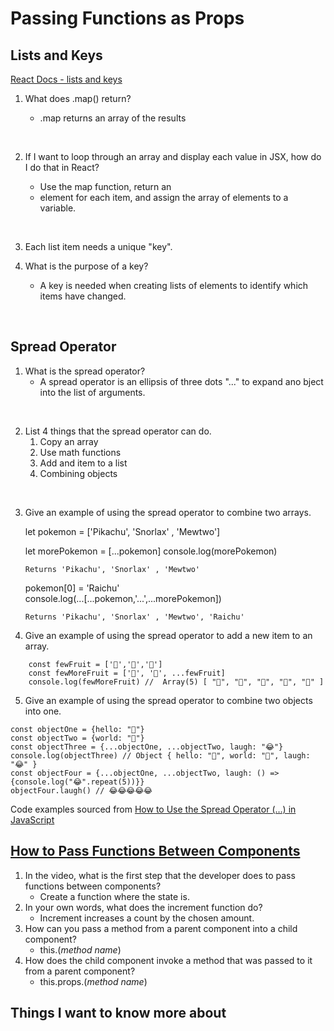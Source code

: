 # Passing Functions as Props

## Lists and Keys

[React Docs - lists and keys](https://reactjs.org/docs/lists-and-keys.html)

1. What does .map() return?
    - .map returns an array of the results
    <p>&nbsp;</p>
2. If I want to loop through an array and display each value in JSX, how do I do that in React?
    - Use the map function, return an <li> element for each item, and assign the array of elements to a variable.
    <p>&nbsp;</p>
3. Each list item needs a unique "key".

4. What is the purpose of a key?
    - A key is needed when creating lists of elements to identify which items have changed.
    <p>&nbsp;</p>


## Spread Operator

1. What is the spread operator?
    - A spread operator is an ellipsis of three dots "..." to expand ano bject into the list of arguments.  
    <p>&nbsp;</p>
2. List 4 things that the spread operator can do.
    1. Copy an array
    2. Use math functions
    3. Add and item to a list
    4. Combining objects
<p>&nbsp;</p>

3. Give an example of using the spread operator to combine two arrays.

    let pokemon = ['Pikachu', 'Snorlax' , 'Mewtwo']
    
    let morePokemon = [...pokemon]
    console.log(morePokemon)
    ```
    Returns 'Pikachu', 'Snorlax' , 'Mewtwo'
    ```
    pokemon[0] = 'Raichu'  
    console.log(...[...pokemon,'...',...morePokemon])
    ```
    Returns 'Pikachu', 'Snorlax' , 'Mewtwo', 'Raichu'
    ```
4. Give an example of using the spread operator to add a new item to an array.
```
    const fewFruit = ['🍏','🍊','🍌']
    const fewMoreFruit = ['🍉', '🍍', ...fewFruit]
    console.log(fewMoreFruit) //  Array(5) [ "🍉", "🍍", "🍏", "🍊", "🍌" ]
```
5. Give an example of using the spread operator to combine two objects into one.
```
const objectOne = {hello: "🤪"}
const objectTwo = {world: "🐻"}
const objectThree = {...objectOne, ...objectTwo, laugh: "😂"}
console.log(objectThree) // Object { hello: "🤪", world: "🐻", laugh: "😂" }
const objectFour = {...objectOne, ...objectTwo, laugh: () => {console.log("😂".repeat(5))}}
objectFour.laugh() // 😂😂😂😂😂
```

Code examples sourced from [How to Use the Spread Operator (…) in JavaScript](https://medium.com/coding-at-dawn/how-to-use-the-spread-operator-in-javascript-b9e4a8b06fab)

## [How to Pass Functions Between Components](https://www.youtube.com/watch?v=c05OL7XbwXU)


1. In the video, what is the first step that the developer does to pass functions between components?
    - Create a function where the state is.
2. In your own words, what does the increment function do?
    - Increment increases a count by the chosen amount.
3. How can you pass a method from a parent component into a child component?
    - this.(*method name*)
4. How does the child component invoke a method that was passed to it from a parent component?
    - this.props.(*method name*)

## Things I want to know more about
